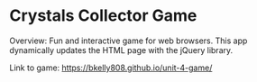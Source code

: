 # Crystals Collector Game
Overview: Fun and interactive game for web browsers. This app dynamically updates the HTML page with the jQuery library.

Link to game: https://bkelly808.github.io/unit-4-game/
